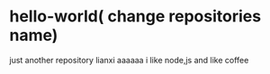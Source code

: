 # hello-world( change repositories name)
just another repository
lianxi aaaaaa
i like node,js and like coffee
